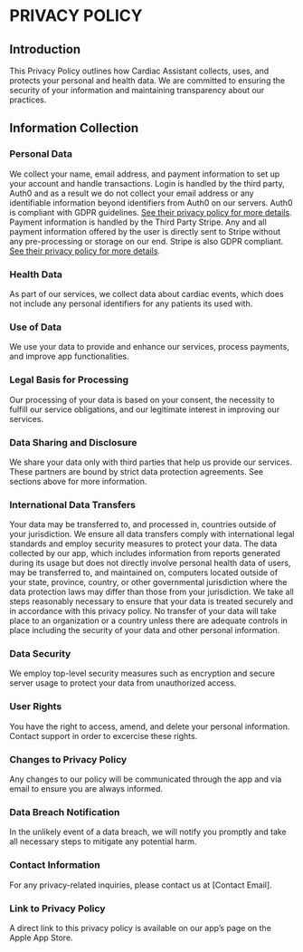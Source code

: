 # PRIVACY POLICY

## Introduction
This Privacy Policy outlines how Cardiac Assistant collects,
uses, and protects your personal and health data. We are committed to ensuring the
security of your information and maintaining transparency about our practices.

## Information Collection 
### Personal Data
We collect your name, email address, and payment information to
set up your account and handle transactions. Login is handled by the third party, Auth0 and as a result we do not collect your email address or any identifiable information beyond identifiers from Auth0 on our servers. 
Auth0 is compliant with GDPR guidelines. [See their privacy policy for more details](https://auth0.com/security). 
Payment information is handled by the Third Party Stripe. Any and all payment information offered by the user is directly sent to Stripe without any pre-processing or storage on our end. 
Stripe is also GDPR compliant. [See their privacy policy for more details](https://stripe.com/privacy).

### Health Data 
As part of our services, we collect data about cardiac events, which
does not include any personal identifiers for any patients its used with.

### Use of Data
We use your data to provide and enhance our services, process payments, and improve
app functionalities.

### Legal Basis for Processing
Our processing of your data is based on your consent, the necessity to fulfill our service
obligations, and our legitimate interest in improving our services.

### Data Sharing and Disclosure
We share your data only with third parties that help us provide our services. These
partners are bound by strict data protection agreements. See sections above for more information.

### International Data Transfers

Your data may be transferred to, and processed in, countries outside of your jurisdiction.
We ensure all data transfers comply with international legal standards and employ
security measures to protect your data.
The data collected by our app, which includes information from reports generated during
its usage but does not directly involve personal health data of users, may be transferred
to, and maintained on, computers located outside of your state, province, country, or
other governmental jurisdiction where the data protection laws may differ than those
from your jurisdiction. We take all steps reasonably necessary to ensure that your data
is treated securely and in accordance with this privacy policy. No transfer of your data
will take place to an organization or a country unless there are adequate controls in
place including the security of your data and other personal information.

### Data Security
We employ top-level security measures such as encryption and secure server usage to
protect your data from unauthorized access.

### User Rights
You have the right to access, amend, and delete your personal information. 
Contact support in order to excercise these rights. 

### Changes to Privacy Policy
Any changes to our policy will be communicated through the app and via email to
ensure you are always informed.

### Data Breach Notification
In the unlikely event of a data breach, we will notify you promptly and take all necessary
steps to mitigate any potential harm.

### Contact Information
For any privacy-related inquiries, please contact us at [Contact Email].

### Link to Privacy Policy
A direct link to this privacy policy is available on our app’s page on the Apple App Store.
